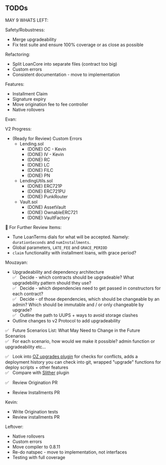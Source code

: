 ## TODOs

MAY 9 WHATS LEFT:

Safety/Robustness:

- Merge upgradeability
- Fix test suite and ensure 100% coverage or as close as possible

Refactoring:

- Split LoanCore into separate files (contract too big)
- Custom errors
- Consistent documentation - move to implementation

Features:

- Installment Claim
- Signature expiry
- Move origination fee to fee controller
- Native rollovers

Evan:

V2 Progress:

- (Ready for Review) Custom Errors
  - Lending.sol
    - (DONE) OC - Kevin
    - (DONE) IV - Kevin
    - (DONE) RC
    - (DONE) LC
    - (DONE) FILC
    - (DONE) PN
  - LendingUtils.sol
    - (DONE) ERC721P
    - (DONE) ERC721PU
    - (DONE) PunkRouter
  - Vault.sol
    - (DONE) AssetVault
    - (DONE) OwnableERC721
    - (DONE) VaultFactory

📌 For Further Review Items:

- Tune LoanTerms dials for what will be accepted. Namely: `durationSeconds` and `numInstallments`.
- Global parameters, `LATE_FEE` and `GRACE_PERIOD`
- `claim` functionality with installment loans, with grace period?

Mouzayan:

- Upgradeability and dependency architecture\
  ✅ &nbsp; Decide - which contracts should be upgradeable? What upgradebility pattern should they use?\
  ✅ &nbsp; Decide - which dependencies need to get passed in constructors for each contract?\
  ✅ &nbsp; Decide - of those dependencies, which should be changeable by an admin? Which should be immutable and / or only changeable by upgrade?\
  ✅ &nbsp; Outline the path to UUPS + ways to avoid storage clashes
- Outline changes to v2 Protocol to add upgradeability

✅ &nbsp; Future Scenarios List: What May Need to Change in the Future Scenarios\
✅ &nbsp; For each scenario, how would we make it possible? admin function or upgradeability etc...

✅ &nbsp; Look into [OZ upgrades plugin](https://docs.openzeppelin.com/upgrades-plugins/1.x/) for checks for conflicts, adds a deployment history you can check into git, wrapped "upgrade" functions for deploy scripts + other features\
✅ &nbsp; Compare with [Slither](https://github.com/crytic/slither/wiki/Upgradeability-Checks) plugin

✅ &nbsp; Review Origination PR

- Review Installments PR

Kevin:

- Write Origination tests
- Review installments PR

Leftover:

- Native rollovers
- Custom errors
- Move compiler to 0.8.11
- Re-do natspec - move to implementation, not interfaces
- Testing with full coverage

